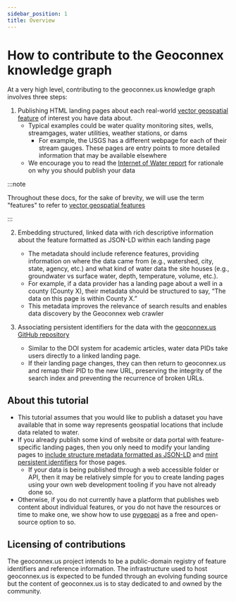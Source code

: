 ```yaml
---
sidebar_position: 1
title: Overview
---
```


# How to contribute to the Geoconnex knowledge graph

At a very high level, contributing to the geoconnex.us knowledge graph involves three steps:

1. Publishing HTML landing pages about each real-world [vector geospatial feature](https://datacarpentry.org/organization-geospatial/02-intro-vector-data.html) of interest you have data about.
    * Typical examples could be water quality monitoring sites, wells, streamgages, water utilities, weather stations, or dams
        * For example, the USGS has a different webpage for each of their stream gauges. These pages are entry points to more detailed information that may be available elsewhere
    * We encourage you to read the [Internet of Water report](https://www.aspeninstitute.org/publications/internet-of-water/#:~:text=and%20Environment%20Program-,Internet%20of%20Water:%20Sharing%20and%20Integrating%20Water%20Data%20for%20Sustainability,and%20information%20to%20support%20sustainable) for rationale on why you should publish your data

:::note

Throughout these docs, for the sake of brevity, we will use the term "features" to refer to [vector geospatial features](https://datacarpentry.org/organization-geospatial/02-intro-vector-data.html)

:::

2. Embedding structured, linked data  with rich descriptive information about the feature formatted as JSON-LD within each landing page
    * The metadata should include reference features, providing information on where the data came from (e.g., watershed, city, state, agency, etc.) and what kind of water data the site houses (e.g., groundwater vs surface water, depth, temperature, volume, etc.).
    * For example, if a data provider has a landing page about a well in a county (County X), their metadata should be structured to say, “The data on this page is within County X.” 
    * This metadata improves the relevance of search results and enables data discovery by the Geoconnex web crawler

3. Associating persistent identifiers for the data with the [geoconnex.us GitHub repository](https://github.com/internetofwater/geoconnex.us)
    * Similar to the DOI system for academic articles, water data PIDs take users directly to a linked landing page. 
    * If their landing page changes, they can then return to geoconnex.us and remap their PID to the new URL, preserving the integrity of the search index and preventing the recurrence of broken URLs.


## About this tutorial


- This tutorial assumes that you would like to publish a dataset you have available that in some way represents geospatial locations that include data related to water.
- If you already publish some kind of website or data portal with feature-specific landing pages, then you only need to modify your landing pages to [include structure metadata formatted as JSON-LD](../reference/data-formats/jsonld/overview.md) and [mint persistent identifiers](../contributing/step-3/index.md) for those pages. 
    - If your data is being published through a web accessible folder or API, then it may be relatively simple for you to create landing pages using your own web development tooling if you have not already done so. 
- Otherwise, if you do not currently have a platform that publishes web content about individual features, or you do not have the resources or time to make one, we show how to use [pygeoapi](https://pygeoapi.io/) as a free and open-source option to so. 

## Licensing of contributions

The geoconnex.us project intends to be a public-domain registry of feature identifiers and reference information. The infrastructure used to host geoconnex.us is expected to be funded through an evolving funding source but the content of geoconnex.us is to stay dedicated to and owned by the community.
